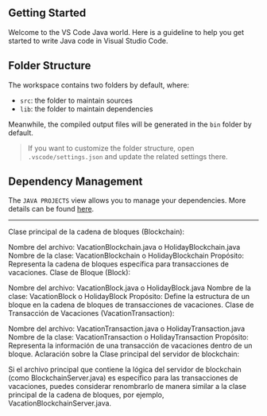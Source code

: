 ## Getting Started

Welcome to the VS Code Java world. Here is a guideline to help you get started to write Java code in Visual Studio Code.

## Folder Structure

The workspace contains two folders by default, where:

- `src`: the folder to maintain sources
- `lib`: the folder to maintain dependencies

Meanwhile, the compiled output files will be generated in the `bin` folder by default.

> If you want to customize the folder structure, open `.vscode/settings.json` and update the related settings there.

## Dependency Management

The `JAVA PROJECTS` view allows you to manage your dependencies. More details can be found [here](https://github.com/microsoft/vscode-java-dependency#manage-dependencies).



------------

Clase principal de la cadena de bloques (Blockchain):

Nombre del archivo: VacationBlockchain.java o HolidayBlockchain.java
Nombre de la clase: VacationBlockchain o HolidayBlockchain
Propósito: Representa la cadena de bloques específica para transacciones de vacaciones.
Clase de Bloque (Block):

Nombre del archivo: VacationBlock.java o HolidayBlock.java
Nombre de la clase: VacationBlock o HolidayBlock
Propósito: Define la estructura de un bloque en la cadena de bloques de transacciones de vacaciones.
Clase de Transacción de Vacaciones (VacationTransaction):

Nombre del archivo: VacationTransaction.java o HolidayTransaction.java
Nombre de la clase: VacationTransaction o HolidayTransaction
Propósito: Representa la información de una transacción de vacaciones dentro de un bloque.
Aclaración sobre la Clase principal del servidor de blockchain:

Si el archivo principal que contiene la lógica del servidor de blockchain (como BlockchainServer.java) es específico para las transacciones de vacaciones, puedes considerar renombrarlo de manera similar a la clase principal de la cadena de bloques, por ejemplo, VacationBlockchainServer.java.
